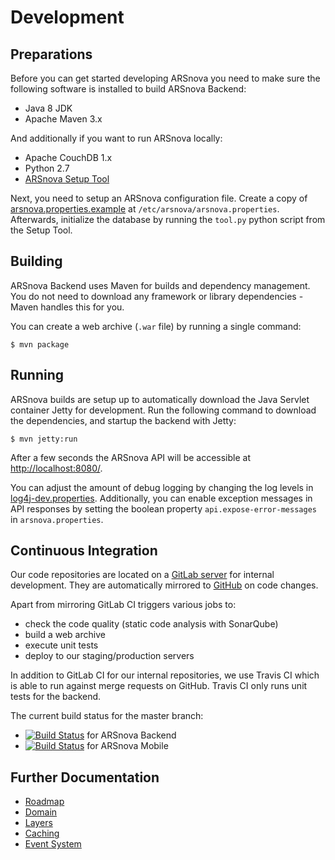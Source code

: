 # Development

## Preparations

Before you can get started developing ARSnova you need to make sure the following software is installed to build ARSnova Backend:

* Java 8 JDK
* Apache Maven 3.x

And additionally if you want to run ARSnova locally:

* Apache CouchDB 1.x
* Python 2.7
* [ARSnova Setup Tool](https://github.com/thm-projects/arsnova-setuptool)

Next, you need to setup an ARSnova configuration file.
Create a copy of [arsnova.properties.example](../../main/resources/arsnova.properties.example) at `/etc/arsnova/arsnova.properties`.
Afterwards, initialize the database by running the `tool.py` python script from the Setup Tool.


## Building

ARSnova Backend uses Maven for builds and dependency management.
You do not need to download any framework or library dependencies - Maven handles this for you.

You can create a web archive (`.war` file) by running a single command:

	$ mvn package


## Running

ARSnova builds are setup up to automatically download the Java Servlet container Jetty for development.
Run the following command to download the dependencies, and startup the backend with Jetty:

	$ mvn jetty:run

After a few seconds the ARSnova API will be accessible at <http://localhost:8080/>.

You can adjust the amount of debug logging by changing the log levels in [log4j-dev.properties](../../main/resources/log4j-dev.properties).
Additionally, you can enable exception messages in API responses by setting the boolean property `api.expose-error-messages` in `arsnova.properties`.


## Continuous Integration

Our code repositories are located on a [GitLab server](https://git.thm.de/arsnova) for internal development.
They are automatically mirrored to [GitHub](https://github.com/thm-projects) on code changes.

Apart from mirroring GitLab CI triggers various jobs to:

* check the code quality (static code analysis with SonarQube)
* build a web archive
* execute unit tests
* deploy to our staging/production servers

In addition to GitLab CI for our internal repositories, we use Travis CI which is able to run against merge requests on GitHub.
Travis CI only runs unit tests for the backend.

The current build status for the master branch:

* [![Build Status](https://travis-ci.org/thm-projects/arsnova-backend.svg?branch=master)](https://travis-ci.org/thm-projects/arsnova-backend) for ARSnova Backend
* [![Build Status](https://travis-ci.org/thm-projects/arsnova-mobile.svg?branch=master)](https://travis-ci.org/thm-projects/arsnova-mobile) for ARSnova Mobile


## Further Documentation

* [Roadmap](development/roadmap.md)
* [Domain](development/domain.md)
* [Layers](development/layers.md)
* [Caching](development/caching.md)
* [Event System](development/event-system.md)
